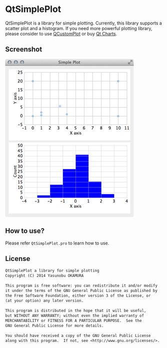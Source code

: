 QtSimplePlot
============

QtSimplePlot is a library for simple plotting. Currently, this library
supports a scatter plot and a histogram. If you need more powerful
plotting library, please consider to use [QCustomPlot] or buy [Qt Charts].

[QCustomPlot]: http://www.qcustomplot.com
[Qt Charts]: http://doc.qt.digia.com/QtCharts/index.html

Screenshot
----------

![Screenshot 1](./img/screenshot1.png)

How to use?
-----------

Please refer `QtSimplePlot.pro` to learn how to use.

License
-------

    QtSimplePlot a library for simple plotting
    Copyright (C) 2014 Yasunobu OKAMURA

    This program is free software: you can redistribute it and/or modify
    it under the terms of the GNU General Public License as published by
    the Free Software Foundation, either version 3 of the License, or
    (at your option) any later version.

    This program is distributed in the hope that it will be useful,
    but WITHOUT ANY WARRANTY; without even the implied warranty of
    MERCHANTABILITY or FITNESS FOR A PARTICULAR PURPOSE.  See the
    GNU General Public License for more details.

    You should have received a copy of the GNU General Public License
    along with this program.  If not, see <http://www.gnu.org/licenses/>.

